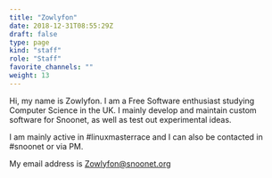 ```yaml
---
title: "Zowlyfon"
date: 2018-12-31T08:55:29Z
draft: false
type: page
kind: "staff"
role: "Staff"
favorite_channels: ""
weight: 13
---
```


Hi, my name is Zowlyfon. I am a Free Software enthusiast studying Computer Science in the UK. I mainly develop and maintain custom software for Snoonet, as well as test out experimental ideas.

I am mainly active in #linuxmasterrace and I can also be contacted in #snoonet or via PM.

My email address is Zowlyfon@snoonet.org
